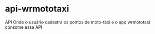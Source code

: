 # api-wrmototaxi
 API Onde o usuário cadastra os pontos de moto-táxi e o app wrmototaxi consome essa API
